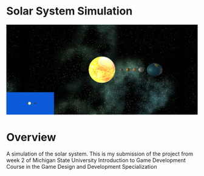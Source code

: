 # Solar System Simulation
![Alt text](/Screenshots/Screenshot.PNG?raw=true "Gameplay")

# Overview 
A simulation of the solar system. This is my submission of the project from week 2 of Michigan State University Introduction to Game Development Course in the Game Design and Development Specialization
